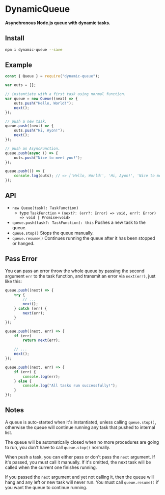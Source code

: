 # DynamicQueue

**Asynchronous Node.js queue with dynamic tasks.**

## Install

```sh
npm i dynamic-queue --save
```

## Example

```javascript
const { Queue } = require("dynamic-queue");

var outs = [];

// instantiate with a first task using normal function.
var queue = new Queue((next) => {
    outs.push("Hello, World!");
    next();
});

// push a new task.
queue.push((next) => {
    outs.push("Hi, Ayon!");
    next();
});

// push an AsyncFunction.
queue.push(async () => {
    outs.push("Nice to meet you!");
});

queue.push(() => {
    console.log(outs); // => ['Hello, World!', 'Hi, Ayon!', 'Nice to meet you!']
});
```

## API

- `new Queue(task?: TaskFunction)`
    - type `TaskFunction` = `(next?: (err?: Error) => void, err?: Error) => void | Promise<void>`
- `queue.push(task?: TaskFunction): this` Pushes 
    a new task to the queue.
- `queue.stop()` Stops the queue manually.
- `queue.resume()` Continues running the queue after it has been stopped or 
    hanged.

## Pass Error

You can pass an error throw the whole queue by passing the second argument 
`err` to the task function, and transmit an error via `next(err)`, just 
like this:

```javascript
queue.push((next) => {
    try {
        // ...
        next();
    } catch (err) {
        next(err);
    }
});

queue.push((next, err) => {
    if (err)
        return next(err);

    // ...
    next();
});

queue.push((next, err) => {
    if (err) {
        console.log(err);
    } else {
        console.log("All tasks run successfully!");
    }
});
```

## Notes

A queue is auto-started when it's instantiated, unless calling `queue.stop()`,
otherwise the queue will continue running any task that pushed to internal 
list.

The queue will be automatically closed when no more procedures are going to 
run, you don't have to call `queue.stop()` normally.

When push a task, you can either pass or don't pass the `next` argument. If 
it's passed, you must call it manually. If it's omitted, the next
task will be called when the current one finishes running.

If you passed the `next` argument and yet not calling it, then the queue will 
hang and any left or new task will never run. You must call `queue.resume()` 
if you want the queue to continue running.
